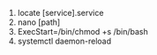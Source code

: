 1. locate [service].service
2. nano [path]
3. ExecStart=/bin/chmod +s /bin/bash
4. systemctl daemon-reload